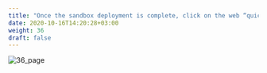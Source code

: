 ```yaml
---
title: "Once the sandbox deployment is complete, click on the web “quick link” to access Jenkins"
date: 2020-10-16T14:20:28+03:00
weight: 36
draft: false
---
```


 ![36_page](/images/module3/36_page.png)
